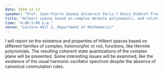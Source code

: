 ```yaml
---
date: 2010-12-13
speaker: "Prof. Jean-Pierre Gazeau Universit Paris-7 Denis Diderot France"
title: "Hilbert spaces based on complex Hermite polynomials, and related quantizations"
time: "4:00-5:00 p.m." 
venue: "Lecture Hall I, Department of Mathematics"
---
```

I will report on the existence and properties of Hilbert spaces based on different families of complex, holomorphic or not, functions, like Hermite polynomials. The resulting coherent state quantizations of the complex plane will be presented. Some interesting issues will be examined, like the existence of the usual harmonic oscillator spectrum despite the absence of canonical commutation rules.
